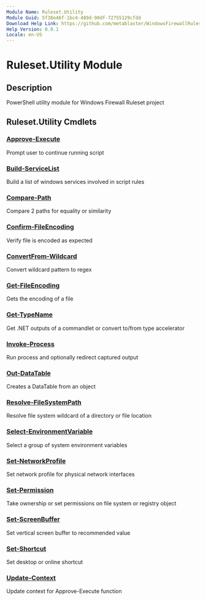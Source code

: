 ```yaml
---
Module Name: Ruleset.Utility
Module Guid: 5f38e46f-1bc4-489d-90df-72755129cfdd
Download Help Link: https://github.com/metablaster/WindowsFirewallRuleset/tree/master/Config/HelpContent/0.9.1
Help Version: 0.9.1
Locale: en-US
---
```


# Ruleset.Utility Module

## Description

PowerShell utility module for Windows Firewall Ruleset project

## Ruleset.Utility Cmdlets

### [Approve-Execute](Approve-Execute.md)

Prompt user to continue running script

### [Build-ServiceList](Build-ServiceList.md)

Build a list of windows services involved in script rules

### [Compare-Path](Compare-Path.md)

Compare 2 paths for equality or similarity

### [Confirm-FileEncoding](Confirm-FileEncoding.md)

Verify file is encoded as expected

### [ConvertFrom-Wildcard](ConvertFrom-Wildcard.md)

Convert wildcard pattern to regex

### [Get-FileEncoding](Get-FileEncoding.md)

Gets the encoding of a file

### [Get-TypeName](Get-TypeName.md)

Get .NET outputs of a commandlet or convert to/from type accelerator

### [Invoke-Process](Invoke-Process.md)

Run process and optionally redirect captured output

### [Out-DataTable](Out-DataTable.md)

Creates a DataTable from an object

### [Resolve-FileSystemPath](Resolve-FileSystemPath.md)

Resolve file system wildcard of a directory or file location

### [Select-EnvironmentVariable](Select-EnvironmentVariable.md)

Select a group of system environment variables

### [Set-NetworkProfile](Set-NetworkProfile.md)

Set network profile for physical network interfaces

### [Set-Permission](Set-Permission.md)

Take ownership or set permissions on file system or registry object

### [Set-ScreenBuffer](Set-ScreenBuffer.md)

Set vertical screen buffer to recommended value

### [Set-Shortcut](Set-Shortcut.md)

Set desktop or online shortcut

### [Update-Context](Update-Context.md)

Update context for Approve-Execute function
